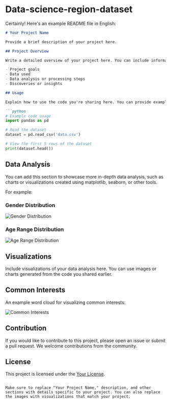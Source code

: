 # Data-science-region-dataset
Certainly! Here's an example README file in English:

```markdown
# Your Project Name

Provide a brief description of your project here.

## Project Overview

Write a detailed overview of your project here. You can include information such as:

- Project goals
- Data used
- Data analysis or processing steps
- Discoveries or insights

## Usage

Explain how to use the code you're sharing here. You can provide examples of how to import the dataset, calculate statistics, and run visualizations.

```python
# Example code usage
import pandas as pd

# Read the dataset
dataset = pd.read_csv('data.csv')

# View the first 5 rows of the dataset
print(dataset.head())
```

## Data Analysis

You can add this section to showcase more in-depth data analysis, such as charts or visualizations created using matplotlib, seaborn, or other tools.

For example:

### Gender Distribution

![Gender Distribution](images/gender_distribution.png)

### Age Range Distribution

![Age Range Distribution](images/age_range_distribution.png)

## Visualizations

Include visualizations of your data analysis here. You can use images or charts generated from the code you shared earlier.

## Common Interests

An example word cloud for visualizing common interests:

![Common Interests](images/wordcloud.png)

## Contribution

If you would like to contribute to this project, please open an issue or submit a pull request. We welcome contributions from the community.

## License

This project is licensed under the [Your License](LICENSE).
```

Make sure to replace "Your Project Name," description, and other sections with details specific to your project. You can also replace the images with visualizations that match your project.